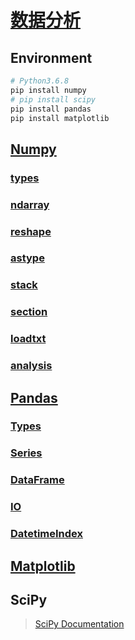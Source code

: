 <link rel="stylesheet" href="https://zhmhbest.gitee.io/hellomathematics/style/index.css">

# [数据分析](https://github.com/zhmhbest/HelloDataAnalysis)

## Environment

```bash
# Python3.6.8
pip install numpy
# pip install scipy
pip install pandas
pip install matplotlib
```

## [Numpy](./numpy.html)

### [types](numpy.html#types)

### [ndarray](numpy.html#ndarray)

### [reshape](numpy.html#reshape)

### [astype](numpy.html#astype)

### [stack](numpy.html#stack)

### [section](numpy.html#section)

### [loadtxt](numpy.html#loadtxt)

### [analysis](numpy.html#analysis)

## [Pandas](./pandas.html)

### [Types](pandas.html#types)

### [Series](pandas.html#series)

### [DataFrame](pandas.html#dataframe)

### [IO](pandas.html#io)

### [DatetimeIndex](pandas.html#datetimeindex)

## [Matplotlib](./matplotlib.html)

## SciPy

>[SciPy Documentation](https://docs.scipy.org/doc/scipy/reference/)